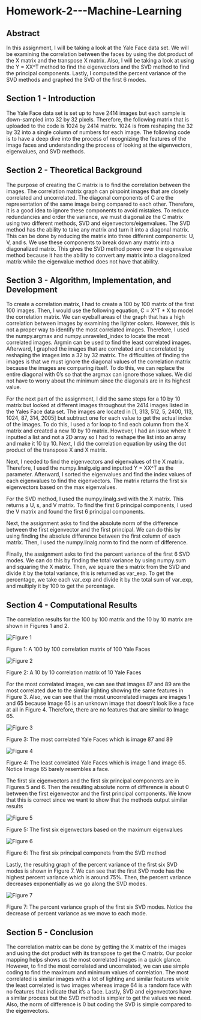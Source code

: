 # Homework-2---Machine-Learning

## Abstract

In this assignment, I will be taking a look at the Yale Face data set. We will be examining the correlation between the faces by using the dot product of the X matrix and the transpose X matrix. Also, I will be taking a look at using the Y = XX^T method to find the eigenvectors and the SVD method to find the principal components. Lastly, I computed the percent variance of the SVD methods and graphed the SVD of the first 6 modes. 

## Section 1 - Introduction

The Yale Face data set is set up to have 2414 images but each sample is down-sampled into 32 by 32 pixels. Therefore, the following matrix that is uploaded to the code is 1024 by 2414 matrix. 1024 is from reshaping the 32 by 32 into a single column of numbers for each image. The following code is to have a deep dive into the process of recognizing the features of the image faces and understanding the process of looking at the eigenvectors, eigenvalues, and SVD methods.  

## Section 2 - Theoretical Background

The purpose of creating the C matrix is to find the correlation between the images. The correlation matrix graph can pinpoint images that are closely correlated and uncorrelated. The diagonal components of C are the representation of the same image being compared to each other. Therefore, it is a good idea to ignore these components to avoid mistakes. To reduce redundancies and order the variance, we must diagonalize the C matrix using two different methods, SVD and eigenvectors/eigenvalues. The SVD method has the ability to take any matrix and turn it into a diagonal matrix. This can be done by reducing the matrix into three different components: U, V, and s. We use these components to break down any matrix into a diagonalized matrix. This gives the SVD method power over the eigenvalue method because it has the ability to convert any matrix into a diagonalized matrix while the eigenvalue method does not have that ability. 

## Section 3 - Algorithm, Implementation, and Development

To create a correlation matrix, I had to create a 100 by 100 matrix of the first 100 images. Then, I would use the following equation, C = X^T * X to model the correlation matrix. We can eyeball areas of the graph that has a high correlation between images by examining the lighter colors. However, this is not a proper way to identify the most correlated images. Therefore, I used the numpy.argmax and numpy.unraveled_index to locate the most correlated images. Argmin can be used to find the least correlated images. Afterward, I graphed the images that are correlated and uncorrelated by reshaping the images into a 32 by 32 matrix. The difficulties of finding the images is that we must ignore the diagonal values of the correlation matrix because the images are comparing itself. To do this, we can replace the entire diagonal with 0’s so that the argmax can ignore those values. We did not have to worry about the minimum since the diagonals are in its highest value.

For the next part of the assignment, I did the same steps for a 10 by 10 matrix but looked at different images throughout the 2414 images listed in the Yales Face data set. The images are located in [1, 313, 512, 5, 2400, 113, 1024, 87, 314, 2005] but subtract one for each value to get the actual index of the images. To do this, I used a for loop to find each column from the X matrix and created a new 10 by 10 matrix. However, I had an issue where it inputted a list and not a 2D array so I had to reshape the list into an array and make it 10 by 10.  Next, I did the correlation equation by using the dot product of the transpose X and X matrix. 

Next, I needed to find the eigenvectors and eigenvalues of the X matrix. Therefore, I used the numpy.linalg.eig and inputted Y = XX^T as the parameter. Afterward, I sorted the eigenvalues and find the index values of each eigenvalues to find the eigenvectors. The matrix returns the first six eigenvectors based on the max eigenvalues. 

For the SVD method, I used the numpy.linalg.svd with the X matrix. This returns a U, s, and V matrix. To find the first 6 principal components, I used the V matrix and found the first 6 principal components.

Next, the assignment asks to find the absolute norm of the difference between the first eigenvector and the first principal. We can do this by using finding the absolute difference between the first column of each matrix. Then, I used the numpy.linalg.norm to find the norm of difference.

Finally, the assignment asks to find the percent variance of the first 6 SVD modes. We can do this by finding the total variance by using numpy.sum and squaring the X matrix. Then, we square the s matrix from the SVD and divide it by the total variance, this is returned as var_exp. To get the percentage, we take each var_exp and divide it by the total sum of var_exp, and multiply it by 100 to get the percentage. 

## Section 4 - Computational Results

The correlation results for the 100 by 100 matrix and the 10 by 10 matrix are shown in Figures 1 and 2. 

![Figure 1](https://github.com/SamQLuong/Yale-Face-Correlation-with-SVD-and-Eigenvalues-Eigenvectors/blob/main/100%20by%20100%20Correlation.png)

Figure 1: A 100 by 100 correlation matrix of 100 Yale Faces

![Figure 2](https://github.com/SamQLuong/Yale-Face-Correlation-with-SVD-and-Eigenvalues-Eigenvectors/blob/main/10%20by%2010%20Correlation.png)

Figure 2: A 10 by 10 correlation matrix of 10 Yale Faces 

For the most correlated images, we can see that images 87 and 89 are the most correlated due to the similar lighting showing the same features in Figure 3. Also, we can see that the most uncorrelated images are images 1 and 65 because Image 65 is an unknown image that doesn’t look like a face at all in Figure 4. Therefore, there are no features that are similar to Image 65.

![Figure 3](https://github.com/SamQLuong/Yale-Face-Correlation-with-SVD-and-Eigenvalues-Eigenvectors/blob/main/Most%20Correlated.png)

Figure 3: The most correlated Yale Faces which is image 87 and 89

![Figure 4](https://github.com/SamQLuong/Yale-Face-Correlation-with-SVD-and-Eigenvalues-Eigenvectors/blob/main/Least%20Correlated.png)

Figure 4: The least correlated Yale Faces which is image 1 and image 65. Notice Image 65 barely resembles a face.

The first six eigenvectors and the first six principal components are in Figures 5 and 6. Then the resulting absolute norm of difference is about 0 between the first eigenvector and the first principal components. We know that this is correct since we want to show that the methods output similar results

![Figure 5](https://github.com/SamQLuong/Yale-Face-Correlation-with-SVD-and-Eigenvalues-Eigenvectors/blob/main/Eigenvalues.png)

Figure 5: The first six eigenvectors based on the maximum eigenvalues

![Figure 6](https://github.com/SamQLuong/Yale-Face-Correlation-with-SVD-and-Eigenvalues-Eigenvectors/blob/main/SVD%20prinipal.png)

Figure 6: The first six principal componets from the SVD method

Lastly, the resulting graph of the percent variance of the first six SVD modes is shown in Figure 7. We can see that the first SVD mode has the highest percent variance which is around 75%. Then, the percent variance decreases exponentially as we go along the SVD modes.

![Figure 7](https://github.com/SamQLuong/Yale-Face-Correlation-with-SVD-and-Eigenvalues-Eigenvectors/blob/main/Percent%20Variance.png)

Figure 7: The percent variance graph of the first six SVD modes. Notice the decrease of percent variance as we move to each mode.

## Section 5 - Conclusion

The correlation matrix can be done by getting the X matrix of the images and using the dot product with its transpose to get the C matrix. Our pcolor mapping helps shows us the most correlated images in a quick glance. However, to find the most correlated and uncorrelated, we can use simple coding to find the maximum and minimum values of correlation. The most correlated is similar images with a lot of lighting and similar features while the least correlated is two images whereas image 64 is a random face with no features that indicate that it’s a face. Lastly, SVD and eigenvectors have a similar process but the SVD method is simpler to get the values we need. Also, the norm of difference is 0 but coding the SVD is simple compared to the eigenvectors.

